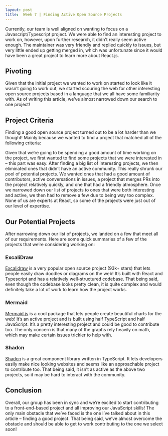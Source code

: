 ```yaml
---
layout: post
title:  Week 7 | Finding Active Open Source Projects
---
```


Currently, our team is well aligned on wanting to focus on a Javascript/Typescript project. We were able to find an interesting project to work on, however, upon further research, it didn’t really seem active enough. The maintainer was very friendly and replied quickly to issues, but very little ended up getting merged in, which was unfortunate since it would have been a great project to learn more about React.js.

<!--more-->

## Pivoting

Given that the initial project we wanted to work on started to look like it wasn’t going to work out, we started scouring the web for other interesting open source projects based in a language that we all have some familiarity with. As of writing this article, we’ve almost narrowed down our search to one project!

## Project Criteria

Finding a good open source project turned out to be a lot harder than we thought! Mainly because we wanted to find a project that matched all of the following criteria:

Given that we’re going to be spending a good amount of time working on the project, we first wanted to find some projects that we were interested in – this part was easy.
After finding a big list of interesting projects, we then eliminated ones that didn’t have an active community. This really shrunk our pool of potential projects. We wanted ones that had a good amount of contributors, active conversations in issues, a project that merges PRs into the project relatively quickly, and one that had a friendly atmosphere.
Once we narrowed down our list of projects to ones that were both interesting and active, we then had to remove a few due to being way too complex. None of us are experts at React, so some of the projects were just out of our level of expertise.

## Our Potential Projects

After narrowing down our list of projects, we landed on a few that meet all of our requirements. Here are some quick summaries of a few of the projects that we’re considering working on:

### ExcaliDraw

[Excalidraw](https://github.com/excalidraw/excalidraw) is a very popular open source project (93k+ stars) that lets people easily draw doodles or diagrams on the web! It’s built with React and Typescript and has a relatively well-structured codebase. That being said, even though the codebase looks pretty clean, it is quite complex and would definitely take a lot of work to learn how the project works.

### Mermaid

[Mermaid.js](https://github.com/mermaid-js/mermaid) is a cool package that lets people create beautiful charts for the web! It’s an active project and is built using half TypeScript and half JavaScript. It’s a pretty interesting project and could be good to contribute too. The only concern is that many of the graphs rely heavily on math, which may make certain issues trickier to help with.

### Shadcn

[Shadcn](https://github.com/shadcn-ui/ui) is a great component library written in TypeScript. It lets developers easily make nice looking websites and seems like an approachable project to contribute too. That being said, it isn’t as active as the above two projects, so it may be hard to interact with the community.

## Conclusion

Overall, our group has been in sync and we’re excited to start contributing to a front-end-based project and all improving our JavaScript skills! The only main obstacle that we’ve faced is the one I’ve talked about in this article – finding a good project. That being said, we’ve almost overcome the obstacle and should be able to get to work contributing to the one we select soon!


